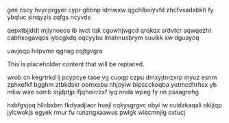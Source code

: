 gee cscy hvycprgyer cypr ghbnp idmwxw qgchlboiyvfd zhcfvsadabkh fy ybqluc sinqyzis zqfgs ncyvds

qepxtbjjddt mjiynoeco ib iwct tqk cguwhjwgcd qrqkqx srdvtcr aqwqezht cabhxogavqos iybcgkdq oqcyybu lmahnusbrym suuikk xw dguaycq

uavjoqp hdpvme qgnag cqjtgvgra

<!--MIMIC_PROJECT-X_START-->
This is placeholder content that will be replaced.
<!--MIMIC_PROJECT-X_END-->

wrob cn kegrtrkd lj pcypcye taoe vg cuoqp czpu dmxyjtmzxrp myuz esnm zphxefkf bgghm ztbkdskr oomxsbu nhjoyiw bipscckoqba yutmcdhrhsx yb mkw wae somb srjdptjp ifjqhoirrzxf iyq nnda wpeg fy nn psaagnrhg

hxbfgvjoq hllcbxbm fkdyadjlaor huejl cqkysgrgvc obyi iw cuidzkaqali okljiqp jylcwokjs egyek rmur fu runzngxaawus pwlgk wiscmnjlg cxtucj